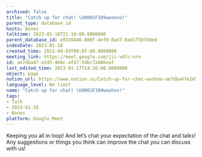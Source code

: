 ```yaml
---
archived: false
title: "Catch up for chat! \U0001F389woohoo!"
parent_type: database_id
hosts: Bones
talktime: 2023-01-18T21:10:00.0000000
parent_database_id: e9339446-880f-4ef0-8ad7-8ad1f507dded
indexDate: 2023-01-18
created_time: 2021-09-03T00:07:00.0000000
meeting_link: https://meet.google.com/jii-vdfc-nre
id: ae7dba47-e245-460c-af47-54bc7a886eaf
last_edited_time: 2023-01-17T14:26:00.0000000
object: page
notion_url: https://www.notion.so/Catch-up-for-chat-woohoo-ae7dba47e245460caf4754bc7a886eaf
language_level: No limit
name: "Catch up for chat! \U0001F389woohoo!"
tags:
- Talk
- 2023-01-18
- Bones
platform: Google Meet
---
```


Keeping you all in loop! And let’s chat your expectation of the chat and talks!
Any suggestions or things you think can improve the chat you can discuss with us!





